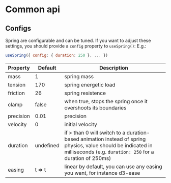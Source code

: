 # Common api

## Configs

Spring are configurable and can be tuned. If you want to adjust these settings, you should provide a `config` property to `useSpring()`: E.g.:

```js
useSpring({ config: { duration: 250 }, ... })
```

| Property  | Default   | Description                                                                                                                                                               |
| --------- | --------- | ------------------------------------------------------------------------------------------------------------------------------------------------------------------------- |
| mass      | 1         | spring mass                                                                                                                                                               |
| tension   | 170       | spring energetic load                                                                                                                                                     |
| friction  | 26        | spring resistence                                                                                                                                                         |
| clamp     | false     | when true, stops the spring once it overshoots its boundaries                                                                                                             |
| precision | 0.01      | precision                                                                                                                                                                 |
| velocity  | 0         | initial velocity                                                                                                                                                          |
| duration  | undefined | if > than 0 will switch to a duration-based animation instead of spring physics, value should be indicated in milliseconds (e.g. `duration: 250` for a duration of 250ms) |
| easing    | t => t    | linear by default, you can use any easing you want, for instance d3-ease                                                                                                  |
